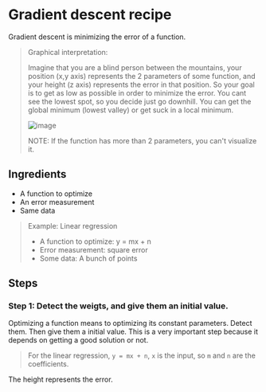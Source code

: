 # Gradient descent recipe

Gradient descent is minimizing the error of a function.

>Graphical interpretation:
>
>Imagine that you are a blind person between the mountains, your position (x,y axis) represents the 2 parameters of some function,
and your height (z axis) represents the error in that position. So your goal is to get as low as possible in order to minimize the error.
You cant see the lowest spot, so you decide just go downhill. You can get the global minimum (lowest valley) or get suck in a local minimum.
>
>![image](http://librimind.com/wp-content/uploads/2016/03/rosenbrock-nag-copy.png)
>
> NOTE: If the function has more than 2 parameters, you can't visualize it.


## Ingredients

 * A function to optimize
 * An error measurement
 * Same data
 
> Example: Linear regression
>
>  * A function to optimize: y = mx + n
>  * Error measurement: square error
>  * Some data: A bunch of points

## Steps

### Step 1: Detect the weigts, and give them an initial value.

Optimizing a function means to optimizing its constant parameters. Detect them. Then give them a initial value.
This is a very important step because it depends on getting a good solution or not.

> For the linear regression, `y = mx + n`, `x` is the input, so `m`
 and `n` are the coefficients.
 
The height represents the error.
